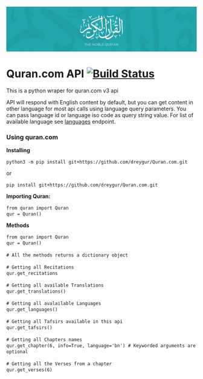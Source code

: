 <p align="center">
  <img alt="" style="{max-height: 50px}" src="./images/banner.png">
</p>

# Quran.com API [![Build Status](https://travis-ci.com/dreygur/Quran.com.svg?token=eWxPbQig1xhUqhPrMFx5&branch=master)](https://travis-ci.com/dreygur/Quran.com)
This is a python wraper for quran.com v3 api

API will respond with English content by default, but you can get content in other language for most api calls using language query parameters. You can pass language id or language iso code as query string value. For list of available language see [languages](https://quran.api-docs.io/v3/options/languages) endpoint.

### Using quran.com

__Installing__
```
python3 -m pip install git+https://github.com/dreygur/Quran.com.git
```
or
```
pip install git+https://github.com/dreygur/Quran.com.git
```

__Importing Quran:__
```python3
from quran import Quran
qur = Quran()
```

__Methods__
```python3
from quran import Quran
qur = Quran()

# All the methods returns a dictionary object

# Getting all Recitations
qur.get_recitations

# Getting all available Translations
qur.get_translations()

# Getting all avalailable Languages
qur.get_languages()

# Getting all Tafsirs available in this api
qur.get_tafsirs()

# Getting all Chapters names
qur.get_chapter(6, info=True, language='bn') # Keyworded arguments are optional

# Getting all the Verses from a chapter
qur.get_verses(6)
```